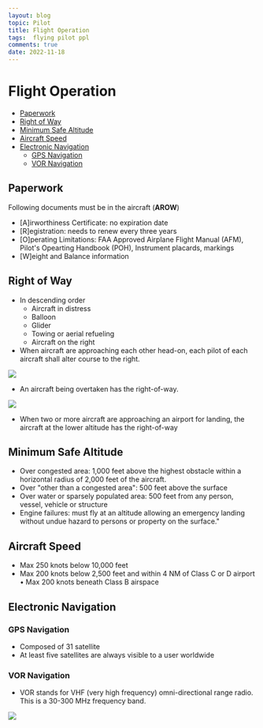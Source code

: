 ```yaml
---
layout: blog
topic: Pilot
title: Flight Operation
tags:  flying pilot ppl
comments: true
date: 2022-11-18
---
```


# Flight Operation

- [Paperwork](#paperwork)
- [Right of Way](#right-of-way)
- [Minimum Safe Altitude](#minimum-safe-altitude)
- [Aircraft Speed](#aircraft-speed)
- [Electronic Navigation](#electronic-navigation)
  - [GPS Navigation](#gps-navigation)
  - [VOR Navigation](#vor-navigation)
## Paperwork

Following documents must be in the aircraft (**AROW**)
- [A]irworthiness Certificate: no expiration date
- [R]egistration: needs to renew every three years
- [O]perating Limitations: FAA Approved Airplane Flight Manual (AFM), Pilot's Opearting Handbook (POH), Instrument placards, markings
- [W]eight and Balance information

## Right of Way

- In descending order
  - Aircraft in distress
  - Balloon
  - Glider
  - Towing or aerial refueling
  - Aircraft on the right
- When aircraft are approaching each other head-on, each pilot of each aircraft shall alter course to the right.

![](/assets/2022-11-18-22-49-20.png)

- An aircraft being overtaken has the right-of-way. 

![](/assets/2022-11-18-22-49-38.png)

- When two or more aircraft are approaching an airport for landing, the aircraft at the lower altitude has the right-of-way

## Minimum Safe Altitude

- Over congested area: 1,000 feet above the highest obstacle within a horizontal radius of 2,000 feet of the aircraft.
- Over "other than a congested area": 500 feet above the surface
- Over water or sparsely populated area: 500 feet from any person, vessel, vehicle or structure
- Engine failures: must fly at an altitude allowing an emergency landing without undue hazard to persons or property on the surface."

## Aircraft Speed

- Max 250 knots below 10,000 feet
- Max 200 knots below 2,500 feet and within 4 NM of Class C or D airport
• Max 200 knots beneath Class B airspace 

## Electronic Navigation

### GPS Navigation

- Composed of 31 satellite 
- At least five satellites are always visible to a user worldwide

### VOR Navigation
- VOR stands for VHF (very high frequency) omni-directional range radio. This is a 30-300 MHz frequency band.

![](/assets/2022-11-22-22-09-56.png)




